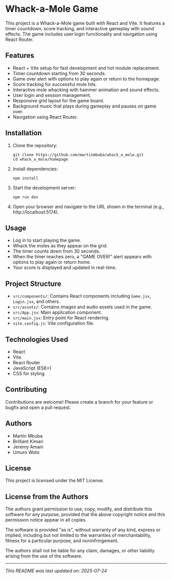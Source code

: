 # Whack-a-Mole Game

This project is a Whack-a-Mole game built with React and Vite. It features a timer countdown, score tracking, and interactive gameplay with sound effects. The game includes user login functionality and navigation using React Router.

## Features

- React + Vite setup for fast development and hot module replacement.
- Timer countdown starting from 30 seconds.
- Game over alert with options to play again or return to the homepage.
- Score tracking for successful mole hits.
- Interactive mole whacking with hammer animation and sound effects.
- User login and session management.
- Responsive grid layout for the game board.
- Background music that plays during gameplay and pauses on game over.
- Navigation using React Router.

## Installation

1. Clone the repository:
   ```
   git clone https://github.com/martinmbuba/whack_a_mole.git
   cd whack_a_mole/homepage
   ```

2. Install dependencies:
   ```
   npm install
   ```

3. Start the development server:
   ```
   npm run dev
   ```

4. Open your browser and navigate to the URL shown in the terminal (e.g., http://localhost:5174).

## Usage

- Log in to start playing the game.
- Whack the moles as they appear on the grid.
- The timer counts down from 30 seconds.
- When the timer reaches zero, a "GAME OVER!" alert appears with options to play again or return home.
- Your score is displayed and updated in real-time.

## Project Structure

- `src/components/`: Contains React components including `Game.jsx`, `Login.jsx`, and others.
- `src/assets/`: Contains images and audio assets used in the game.
- `src/App.jsx`: Main application component.
- `src/main.jsx`: Entry point for React rendering.
- `vite.config.js`: Vite configuration file.

## Technologies Used

- React
- Vite
- React Router
- JavaScript (ES6+)
- CSS for styling

## Contributing

Contributions are welcome! Please create a branch for your feature or bugfix and open a pull request.

## Authors

- Martin Mbuba  
- Brilliant Kimari  
- Jeremy Amani  
- Umuro Woto  

## License

This project is licensed under the MIT License.

## License from the Authors

The authors grant permission to use, copy, modify, and distribute this software for any purpose, provided that the above copyright notice and this permission notice appear in all copies.

The software is provided "as is", without warranty of any kind, express or implied, including but not limited to the warranties of merchantability, fitness for a particular purpose, and noninfringement.

The authors shall not be liable for any claim, damages, or other liability arising from the use of the software.

---

*This README was last updated on: 2025-07-24*

